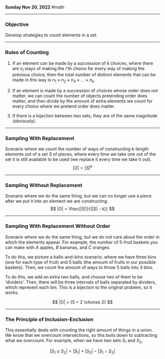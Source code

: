 **Sunday Nov 20, 2022** #math 

---

### Objective

Develop strategies to count elements in a set.

---

### Rules of Counting

1. If an element can be made by a succession of $k$ choices, where there are $n_{i}$ ways of making the $i$'th choice for every way of making the previous choice, then the total number of distinct elements that can be made in this way is $n_{1} \times n_{2} \times n_{3} \times \dots \times n_{k}$. 

3. If an element is made by a succession of choices whose order does not matter, we can count the number of objects pretending order does matter, and then divide by the amount of extra elements we count for every choice where we pretend order does matter. 

5. If there is a bijection between two sets, they are of the same magnitude (obviously).

---

### Sampling With Replacement

Scenario where we count the number of ways of constructing $k$-length elements out of a set $S$ of pieces, where every time we take one out of the set it is still available to be used (we replace it every time we take it out).
$$
|O| = |S|^k
$$

---

### Sampling Without Replacement

Scenario where we do the same thing, but we can no longer use a piece after we put it into an element we are constructing.
$$
|O| = \frac{|S|!}{(|S| - k)}
$$

---

### Sampling With Replacement Without Order

Scenario where we do the same thing, but we do not care about the order in which the elements appear. For example, the number of 5-fruit baskets you can make with $A$ apples, $B$ bananas, and $C$ oranges.

To do this, we picture a balls-and-bins scenario, where we have three bins (one for each type of fruit) and 5 balls (the amount of fruits in our possible baskets). Then, we count the amount of ways to throw 5 balls into 3 bins.

To do this, we add an extra two balls, and choose two of them to be 'dividers'. Then, there will be three intervals of balls separated by dividers, which represent each bin. This is a bijection to the original problem, so it works.

$$
|O| = {5 + 2 \choose 2}
$$

---

### The Principle of Inclusion-Exclusion

This essentially deals with counting the right amount of things in a union. We know that we overcount intersections, so this boils down to subtracting what we overcount. For example, when we have two sets $S_{1}$ and $S_{2}$,

$$
|S_{1} \cup S_{2}| = |S_{1}| + |S_{2}| - |S_{1} \cap S_{2}|
$$
